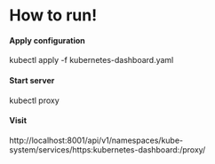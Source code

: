 # How to run!

#### Apply configuration
kubectl apply -f kubernetes-dashboard.yaml
#### Start server
kubectl proxy
#### Visit
http://localhost:8001/api/v1/namespaces/kube-system/services/https:kubernetes-dashboard:/proxy/
